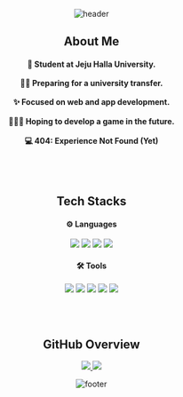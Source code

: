 <div align=center>
  
  <!--Header-->
  ![header](https://capsule-render.vercel.app/api?section=header&type=waving&color=gradient&customColorList=14,15,18&height=350&text=Hi%20I'm%20HYE%20WON&fontAlignY=45&desc=🎓%20AI%20Major%20|%20😼%20Student%20|%20🔥%20Still%20Debugging%20Myself%20IRL)
  
</div>




<div align=center>
  
  <h2>About Me</h2>
  
  <h4>
    🏫 Student at Jeju Halla University.
  </br></br>
    ✍🏻 Preparing for a university transfer.
  </br></br>
    ✨ Focused on web and app development.
  </br></br>
    👩🏻‍💻 Hoping to develop a game in the future.
  </br></br>
    💻 404: Experience Not Found (Yet)
  </h4>
  
</div>

</br></br>

<div align="center">
  
  <h2>Tech Stacks</h2>
  
  <h4>⚙️ Languages</h4>
  <!--Python-->
  <img src="https://img.shields.io/badge/Python-3776AB?style=flat&logo=Python&logoColor=white"/>
  <!--C-->
  <img src="https://img.shields.io/badge/C-A8B9CC?style=flat&logo=C&logoColor=white"/>
  <!--HTML5-->
  <img src="https://img.shields.io/badge/HTML5-E34F26?style=flat&logo=HTML5&logoColor=white"/>   
  <!--JavaScript-->
  <img src="https://img.shields.io/badge/JavaScript-F7DF1E?style=flat&logo=JavaScript&logoColor=white"/>
  <h4>🛠️ Tools</h4>
  <!--Visual Studio Code-->
  <img src="https://img.shields.io/badge/Visual Studio Code-007ACC?style=flat&logo=VisualStudioCode&logoColor=white">
  <!--Notion-->
  <img src="https://img.shields.io/badge/Notion-000000?style=flat&logo=Notion&logoColor=white">
  <!--Figma-->
  <img src="https://img.shields.io/badge/Figma-F24E1E?style=flat&logo=Figma&logoColor=white">
  <!--GitHub-->
  <img src="https://img.shields.io/badge/GitHub-181717?style=flat&logo=GitHub&logoColor=white">
  <!--Git-->
  <img src="https://img.shields.io/badge/Git-F05032?style=flat&logo=Git&logoColor=white">
  
</div>

</br></br>

<div align="center">

  <h2>GitHub Overview</h2>

  <a href="https://github.com/hye-wonn/github-readme-stats">
  <img src="https://github-readme-stats.vercel.app/api/top-langs/?username=hye-wonn&layout=donut" />
  </a>
  
  <a href="https://github.com/hye-wonn/github-readme-stats">
  <img src="https://github-readme-stats.vercel.app/api?username=hye-wonn&show_icons=true&theme=dracula" />
  </a>
  
</div>

<div align="center">

  <!--Footer-->
  ![footer](https://capsule-render.vercel.app/api?section=footer&type=waving&color=gradient&customColorList=14,15,18)
  
</div>

<!--
**hye-wonn/hye-wonn** is a ✨ _special_ ✨ repository because its `README.md` (this file) appears on your GitHub profile.

Here are some ideas to get you started:

- 🔭 I’m currently working on ...
- 🌱 I’m currently learning ...
- 👯 I’m looking to collaborate on ...
- 🤔 I’m looking for help with ...
- 💬 Ask me about ...
- 📫 How to reach me: ...
- 😄 Pronouns: ...
- ⚡ Fun fact: ...
-->
